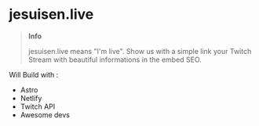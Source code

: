 # jesuisen.live

> **Info**
> 
> jesuisen.live means "I'm live". Show us with a simple link your Twitch Stream with beautiful informations in the embed SEO.

Will  Build with :
- Astro
- Netlify
- Twitch API
- Awesome devs
